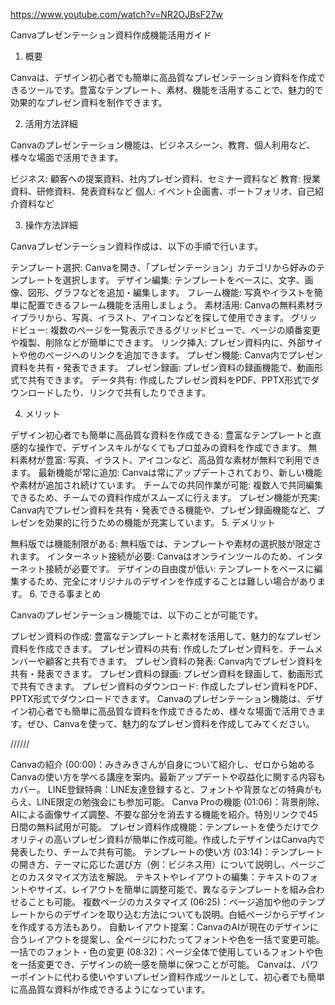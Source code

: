 https://www.youtube.com/watch?v=NR2OJBsF27w

Canvaプレゼンテーション資料作成機能活用ガイド
1. 概要

Canvaは、デザイン初心者でも簡単に高品質なプレゼンテーション資料を作成できるツールです。豊富なテンプレート、素材、機能を活用することで、魅力的で効果的なプレゼン資料を制作できます。

2. 活用方法詳細

Canvaのプレゼンテーション機能は、ビジネスシーン、教育、個人利用など、様々な場面で活用できます。

ビジネス: 顧客への提案資料、社内プレゼン資料、セミナー資料など
教育: 授業資料、研修資料、発表資料など
個人: イベント企画書、ポートフォリオ、自己紹介資料など

3. 操作方法詳細

Canvaプレゼンテーション資料作成は、以下の手順で行います。

テンプレート選択: Canvaを開き、「プレゼンテーション」カテゴリから好みのテンプレートを選択します。
デザイン編集: テンプレートをベースに、文字、画像、図形、グラフなどを追加・編集します。
フレーム機能: 写真やイラストを簡単に配置できるフレーム機能を活用しましょう。
素材活用: Canvaの無料素材ライブラリから、写真、イラスト、アイコンなどを探して使用できます。
グリッドビュー: 複数のページを一覧表示できるグリッドビューで、ページの順番変更や複製、削除などが簡単にできます。
リンク挿入: プレゼン資料内に、外部サイトや他のページへのリンクを追加できます。
プレゼン機能: Canva内でプレゼン資料を共有・発表できます。
プレゼン録画: プレゼン資料の録画機能で、動画形式で共有できます。
データ共有: 作成したプレゼン資料をPDF、PPTX形式でダウンロードしたり、リンクで共有したりできます。

4. メリット

デザイン初心者でも簡単に高品質な資料を作成できる: 豊富なテンプレートと直感的な操作で、デザインスキルがなくてもプロ並みの資料を作成できます。
無料素材が豊富: 写真、イラスト、アイコンなど、高品質な素材が無料で利用できます。
最新機能が常に追加: Canvaは常にアップデートされており、新しい機能や素材が追加され続けています。
チームでの共同作業が可能: 複数人で共同編集できるため、チームでの資料作成がスムーズに行えます。
プレゼン機能が充実: Canva内でプレゼン資料を共有・発表できる機能や、プレゼン録画機能など、プレゼンを効果的に行うための機能が充実しています。
5. デメリット

無料版では機能制限がある: 無料版では、テンプレートや素材の選択肢が限定されます。
インターネット接続が必要: Canvaはオンラインツールのため、インターネット接続が必要です。
デザインの自由度が低い: テンプレートをベースに編集するため、完全にオリジナルのデザインを作成することは難しい場合があります。
6. できる事まとめ

Canvaのプレゼンテーション機能では、以下のことが可能です。

プレゼン資料の作成: 豊富なテンプレートと素材を活用して、魅力的なプレゼン資料を作成できます。
プレゼン資料の共有: 作成したプレゼン資料を、チームメンバーや顧客と共有できます。
プレゼン資料の発表: Canva内でプレゼン資料を共有・発表できます。
プレゼン資料の録画: プレゼン資料を録画して、動画形式で共有できます。
プレゼン資料のダウンロード: 作成したプレゼン資料をPDF、PPTX形式でダウンロードできます。
Canvaのプレゼンテーション機能は、デザイン初心者でも簡単に高品質な資料を作成できるため、様々な場面で活用できます。ぜひ、Canvaを使って、魅力的なプレゼン資料を作成してみてください。



//////


Canvaの紹介 (00:00)：みきみきさんが自身について紹介し、ゼロから始めるCanvaの使い方を学べる講座を案内。最新アップデートや収益化に関する内容もカバー。
LINE登録特典：LINE友達登録すると、フォントや背景などの特典がもらえ、LINE限定の勉強会にも参加可能。
Canva Proの機能 (01:06)：背景削除、AIによる画像サイズ調整、不要な部分を消去する機能を紹介。特別リンクで45日間の無料試用が可能。
プレゼン資料作成機能：テンプレートを使うだけでクオリティの高いプレゼン資料が簡単に作成可能。作成したデザインはCanva内で発表したり、チームで共有可能。
テンプレートの使い方 (03:14)：テンプレートの開き方、テーマに応じた選び方（例：ビジネス用）について説明し、ページごとのカスタマイズ方法を解説。
テキストやレイアウトの編集：テキストのフォントやサイズ、レイアウトを簡単に調整可能で、異なるテンプレートを組み合わせることも可能。
複数ページのカスタマイズ (06:25)：ページ追加や他のテンプレートからのデザインを取り込む方法についても説明。白紙ページからデザインを作成する方法もあり。
自動レイアウト提案：CanvaのAIが現在のデザインに合うレイアウトを提案し、全ページにわたってフォントや色を一括で変更可能。
一括でのフォント・色の変更 (08:32)：ページ全体で使用しているフォントや色を一括変更でき、デザインの統一感を簡単に保つことが可能。
Canvaは、パワーポイントに代わる使いやすいプレゼン資料作成ツールとして、初心者でも簡単に高品質な資料が作成できるようになっています。
